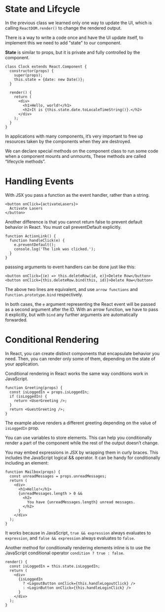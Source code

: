 # State and Lifcycle

In the previous class we learned only one way to update the UI, which is calling `ReactDOM.render()` to change the rendered output.

There is a way to write a code once and have the UI update itself, to implement this we need to add "state" to our component.

__State__ is similar to props, but it is private and fully controlled by the component.


```
class Clock extends React.Component {
  constructor(props) {
    super(props);
    this.state = {date: new Date()};
  }

  render() {
    return (
      <div>
        <h1>Hello, world!</h1>
        <h2>It is {this.state.date.toLocaleTimeString()}.</h2>
      </div>
    );
  }
}
```

In applications with many components, it’s very important to free up resources taken by the components when they are destroyed.

We can declare special methods on the component class to run some code when a component mounts and unmounts, These methods are called “lifecycle methods”.

# Handling Events

With JSX you pass a function as the event handler, rather than a string.

```
<button onClick={activateLasers}>
  Activate Lasers
</button>
```

Another difference is that you cannot return false to prevent default behavior in React. You must call preventDefault explicitly.

```
function ActionLink() {
  function handleClick(e) {
    e.preventDefault();
    console.log('The link was clicked.');
  }
}
```

passsing arguments to event handlers can be done just like this: 

```
<button onClick={(e) => this.deleteRow(id, e)}>Delete Row</button>
<button onClick={this.deleteRow.bind(this, id)}>Delete Row</button>
```

The above two lines are equivalent, and use `arrow functions` and `Function.prototype.bind` respectively.

In both cases, the `e` argument representing the React event will be passed as a second argument after the ID. With an arrow function, we have to pass it explicitly, but with `bind` any further arguments are automatically forwarded.

# Conditional Rendering

In React, you can create distinct components that encapsulate behavior you need. Then, you can render only some of them, depending on the state of your application.

Conditional rendering in React works the same way conditions work in JavaScript.

```
function Greeting(props) {
  const isLoggedIn = props.isLoggedIn;
  if (isLoggedIn) {
    return <UserGreeting />;
  }
  return <GuestGreeting />;
}
```

The example above renders a different greeting depending on the value of `isLoggedIn` prop.


You can use variables to store elements. This can help you conditionally render a part of the component while the rest of the output doesn’t change.

You may embed expressions in JSX by wrapping them in curly braces. This includes the JavaScript logical && operator. It can be handy for conditionally including an element:

```
function Mailbox(props) {
  const unreadMessages = props.unreadMessages;
  return (
    <div>
      <h1>Hello!</h1>
      {unreadMessages.length > 0 &&
        <h2>
          You have {unreadMessages.length} unread messages.
        </h2>
      }
    </div>
  );
}
```

It works because in JavaScript, `true && expression` always evaluates to `expression`, and `false && expression` always evaluates to `false`.

Another method for conditionally rendering elements inline is to use the JavaScript conditional operator `condition ? true : false`.

```
render() {
  const isLoggedIn = this.state.isLoggedIn;
  return (
    <div>
      {isLoggedIn
        ? <LogoutButton onClick={this.handleLogoutClick} />
        : <LoginButton onClick={this.handleLoginClick} />
      }
    </div>
  );
}
```

